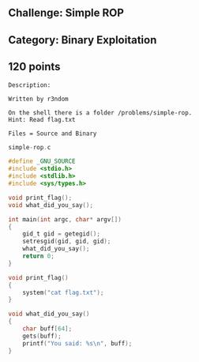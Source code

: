 Challenge: Simple ROP 
----------------------------------------
Category: Binary Exploitation 
----------------------------------------
120 points 
----------------------------------------

```
Description:

Written by r3ndom

On the shell there is a folder /problems/simple-rop.
Hint: Read flag.txt

Files = Source and Binary
```

``` C
simple-rop.c

#define _GNU_SOURCE
#include <stdio.h>
#include <stdlib.h>
#include <sys/types.h>

void print_flag();
void what_did_you_say();

int main(int argc, char* argv[])
{
    gid_t gid = getegid();
    setresgid(gid, gid, gid);
    what_did_you_say();
    return 0;
}

void print_flag()
{
    system("cat flag.txt");
}

void what_did_you_say()
{
    char buff[64];
    gets(buff);
    printf("You said: %s\n", buff);
}
```

